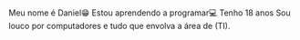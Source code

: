 Meu nome é Daniel😁
Estou aprendendo a programar💻
Tenho 18 anos
Sou louco por computadores e tudo que envolva a área de (TI).
